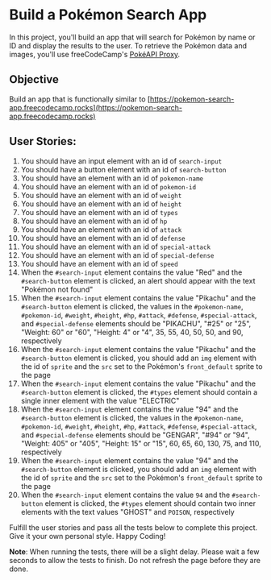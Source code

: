 # Build a Pokémon Search App

In this project, you'll build an app that will search for Pokémon by name or ID and display the results to the user. To retrieve the Pokémon data and images, you'll use freeCodeCamp's [PokéAPI Proxy](https://pokeapi-proxy.freecodecamp.rocks/).

## Objective
Build an app that is functionally similar to [https://pokemon-search-app.freecodecamp.rocks](https://pokemon-search-app.freecodecamp.rocks)

## User Stories:
1. You should have an input element with an id of `search-input`
2. You should have a button element with an id of `search-button`
3. You should have an element with an id of `pokemon-name`
4. You should have an element with an id of `pokemon-id`
5. You should have an element with an id of `weight`
6. You should have an element with an id of `height`
7. You should have an element with an id of `types`
8. You should have an element with an id of `hp`
9. You should have an element with an id of `attack`
10. You should have an element with an id of `defense`
11. You should have an element with an id of `special-attack`
12. You should have an element with an id of `special-defense`
13. You should have an element with an id of `speed`
14. When the `#search-input` element contains the value "Red" and the `#search-button` element is clicked, an alert should appear with the text "Pokémon not found"
15. When the `#search-input` element contains the value "Pikachu" and the `#search-button` element is clicked, the values in the `#pokemon-name`, `#pokemon-id`, `#weight`, `#height`, `#hp`, `#attack`, `#defense`, `#special-attack`, and `#special-defense` elements should be "PIKACHU", "#25" or "25", "Weight: 60" or "60", "Height: 4" or "4", 35, 55, 40, 50, 50, and 90, respectively
16. When the `#search-input` element contains the value "Pikachu" and the `#search-button` element is clicked, you should add an `img` element with the id of `sprite` and the `src` set to the Pokémon's `front_default` sprite to the page
17. When the `#search-input` element contains the value "Pikachu" and the `#search-button` element is clicked, the `#types` element should contain a single inner element with the value "ELECTRIC"
18. When the `#search-input` element contains the value "94" and the `#search-button` element is clicked, the values in the `#pokemon-name`, `#pokemon-id`, `#weight`, `#height`, `#hp`, `#attack`, `#defense`, `#special-attack`, and `#special-defense` elements should be "GENGAR", "#94" or "94", "Weight: 405" or "405", "Height: 15" or "15", 60, 65, 60, 130, 75, and 110, respectively
19. When the `#search-input` element contains the value "94" and the `#search-button` element is clicked, you should add an `img` element with the id of `sprite` and the `src` set to the Pokémon's `front_default` sprite to the page
20. When the `#search-input` element contains the value `94` and the `#search-button` element is clicked, the `#types` element should contain two inner elements with the text values "GHOST" and `POISON`, respectively

Fulfill the user stories and pass all the tests below to complete this project. Give it your own personal style. Happy Coding!

**Note**: When running the tests, there will be a slight delay. Please wait a few seconds to allow the tests to finish. Do not refresh the page before they are done.
